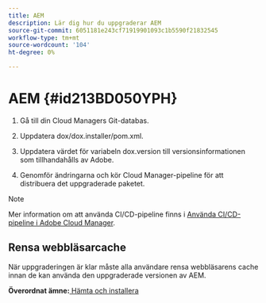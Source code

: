 ```yaml
---
title: AEM
description: Lär dig hur du uppgraderar AEM
source-git-commit: 6051181e243cf71919901093c1b5590f21832545
workflow-type: tm+mt
source-wordcount: '104'
ht-degree: 0%

---
```



# AEM {#id213BD050YPH}

1. Gå till din Cloud Managers Git-databas.

1. Uppdatera dox/dox.installer/pom.xml.

1. Uppdatera värdet för variabeln dox.version till versionsinformationen som tillhandahålls av Adobe.

1. Genomför ändringarna och kör Cloud Manager-pipeline för att distribuera det uppgraderade paketet.


>[!NOTE]
>
> Mer information om att använda CI/CD-pipeline finns i [Använda CI/CD-pipeline i Adobe Cloud Manager](https://experienceleague.adobe.com/docs/experience-manager-learn/foundation/cloud-manager/use-the-cicd-pipeline-in-cloud-manager-for-aem.html).

## Rensa webbläsarcache

När uppgraderingen är klar måste alla användare rensa webbläsarens cache innan de kan använda den uppgraderade versionen av AEM.

**Överordnat ämne:**[ Hämta och installera](download-install.md)

